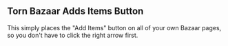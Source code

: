 ## Torn Bazaar Adds Items Button

This simply places the "Add Items" button on all of your own Bazaar pages, so you don't have to click the right arrow first.

